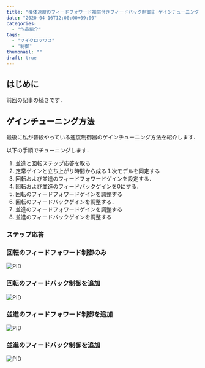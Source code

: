 ```yaml
---
title: "機体速度のフィードフォワード補償付きフィードバック制御② ゲインチューニング方法"
date: "2020-04-16T12:00:00+09:00"
categories:
  - "作品紹介"
tags:
  - "マイクロマウス"
  - "制御"
thumbnail: ""
draft: true
---
```


## はじめに

前回の記事の続きです．

<!--more-->

## ゲインチューニング方法

最後に私が普段やっている速度制御器のゲインチューニング方法を紹介します．

以下の手順でチューニングします．

1. 並進と回転ステップ応答を取る
2. 定常ゲインと立ち上がり時間から成る１次モデルを同定する
3. 回転および並進のフィードフォワードゲインを設定する．
4. 回転および並進のフィードバックゲインを0にする．
5. 回転のフィードフォワードゲインを調整する
6. 回転のフィードバックゲインを調整する．
7. 並進のフィードフォワードゲインを調整する
8. 並進のフィードバックゲインを調整する

### ステップ応答

### 回転のフィードフォワード制御のみ

![PID](190811-150142.tab.svg)

### 回転のフィードバック制御を追加

![PID](190811-151445.tab.svg)

### 並進のフィードフォワード制御を追加

![PID](190811-153725.tab.svg)

### 並進のフィードバック制御を追加

![PID](190811-154249.tab.svg)

<script type="text/x-mathjax-config">
    MathJax.Hub.Config({tex2jax: {inlineMath: [['$','$'], ['\\(','\\)']]}});
</script>
